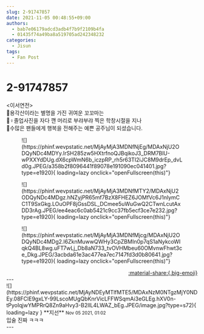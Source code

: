 ```yaml
---
slug: 2-91747857
date: 2021-11-05 00:48:55+09:00
authors:
  - bab7e06179adcd3adb4f7b9f2109b4fa
  - 01435f74a49ba8a519705ad242348232
categories:
  - Jisun
tags:
  - Fan Post
---
```


# 2-91747857

<div class="post-container" markdown="1">
<div class="content-container md-sidebar__scrollwrap" markdown="1">

&lt;이서연전&gt;<br>👼용각산이라는 별명을 가진 귀여운 꼬꼬마는<br>👱♀️졸업사진을 자다 깬 머리로 부랴부랴 찍은 학창시절을 지나<br>👸수많은 팬들에게 행복을 전해주는 예쁜 공주님이 되셨습니다.
<figure markdown="1">
![](https://phinf.wevpstatic.net/MjAyMjA3MDNfNjEg/MDAxNjU2ODQyNDc4MDYy.IrSH285zw5HXtrfnoQJBqikoJ3_DRM7BlU-wPXXYdDUg.dX6cpWmN6b_iczpRP_rh5r63TI2iJC8M9drEp_dvLd0g.JPEG/a358b2f8096441f89078e191090ec041401.jpg?type=e1920){ loading=lazy onclick="openFullscreen(this)"}
</figure>

<figure markdown="1">
![](https://phinf.wevpstatic.net/MjAyMjA3MDNfMTY2/MDAxNjU2ODQyNDc4MDgz.hNZyjPR65mf7BzX8FHEZ6JOMfVc6J1nlymCC1T9SxGkg.LOuOPF8jGssDSL_DCmee5uWuGwQ2CTwnLcutAxDD3rAg.JPEG/ee4eac6c0ab5421c9cc37fb5ecf3ce7e232.jpg?type=e1920){ loading=lazy onclick="openFullscreen(this)"}
</figure>

<figure markdown="1">
![](https://phinf.wevpstatic.net/MjAyMjA3MDNfMjcg/MDAxNjU2ODQyNDc4MDg2.l6ZknMuwwQWHy3CpZBMIn0p7qS1aNykcoWIqkQ4BL8wg.uFT7wLj_Db8aN733_tvOVHMbeu60OMvnwFhwt3ce_Dkg.JPEG/3acbda61e3ac477ea7ec7147fd3d0b80641.jpg?type=e1920){ loading=lazy onclick="openFullscreen(this)"}
</figure>


</div>
</div>

<div style="text-align: right;" markdown="1">
<a href="https://weverse.io/fromis9/fanpost/2-91747857" style="text-align: right;">:material-share:{.big-emoji}</a>
</div>
---

<div class="comments-container md-sidebar__scrollwrap" markdown="1">
<div class="comment" markdown="1">
<div class='id-container' markdown="1">
![](https://phinf.wevpstatic.net/MjAyNDEyMTlfMTE5/MDAxNzM0NTgzMjY0NDEy.08FClE9gxLY-99LscoMUgQbKnrVicLFFWSqmAi3eGLEg.hXV0n-tPyoIqjwYMPRrQ8Zn9aHvy3-B2llL4LWAZ_bEg.JPEG/image.jpg?type=s72){ loading=lazy }
**<span class="artist">지선</span>** <small>Nov 05 2021, 01:02</small><br>
</div>
<div class='comment-body' markdown="1">
입술 진짜 ㅋㅋㅋ
</div>
</div>
</div>
---
